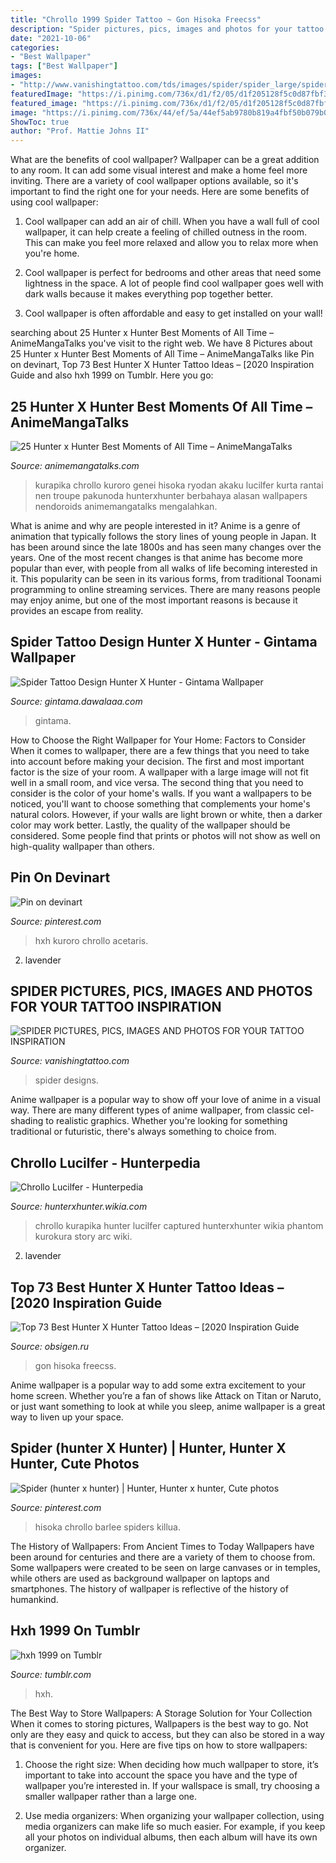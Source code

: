 ```yaml
---
title: "Chrollo 1999 Spider Tattoo ~ Gon Hisoka Freecss"
description: "Spider pictures, pics, images and photos for your tattoo inspiration"
date: "2021-10-06"
categories:
- "Best Wallpaper"
tags: ["Best Wallpaper"]
images:
- "http://www.vanishingtattoo.com/tds/images/spider/spider_large/spider_023.jpg"
featuredImage: "https://i.pinimg.com/736x/d1/f2/05/d1f205128f5c0d87fbf3be507acbfa58.jpg"
featured_image: "https://i.pinimg.com/736x/d1/f2/05/d1f205128f5c0d87fbf3be507acbfa58.jpg"
image: "https://i.pinimg.com/736x/44/ef/5a/44ef5ab9780b819a4fbf50b079b07545--spiders-hunters.jpg"
ShowToc: true
author: "Prof. Mattie Johns II"
---
```



What are the benefits of cool wallpaper?
Wallpaper can be a great addition to any room. It can add some visual interest and make a home feel more inviting. There are a variety of cool wallpaper options available, so it's important to find the right one for your needs. Here are some benefits of using cool wallpaper: 
1. Cool wallpaper can add an air of chill. When you have a wall full of cool wallpaper, it can help create a feeling of chilled outness in the room. This can make you feel more relaxed and allow you to relax more when you're home. 

2. Cool wallpaper is perfect for bedrooms and other areas that need some lightness in the space. A lot of people find cool wallpaper goes well with dark walls because it makes everything pop together better. 

3. Cool wallpaper is often affordable and easy to get installed on your wall!

	

		
searching about 25 Hunter x Hunter Best Moments of All Time – AnimeMangaTalks you've visit to the right web. We have 8 Pictures about 25 Hunter x Hunter Best Moments of All Time – AnimeMangaTalks like Pin on devinart, Top 73 Best Hunter X Hunter Tattoo Ideas – [2020 Inspiration Guide and also hxh 1999 on Tumblr. Here you go:
		
    
## 25 Hunter X Hunter Best Moments Of All Time – AnimeMangaTalks

<img loading=lazy src="https://animemangatalks.com/wp-content/uploads/2020/06/images-27.jpeg" onerror="this.onerror=null;this.src='https://tse4.mm.bing.net/th?id=OIP.7vB-ztVXb280-3FbHhXQMgHaEO&amp;pid=15.1';" alt="25 Hunter x Hunter Best Moments of All Time – AnimeMangaTalks">

_Source: animemangatalks.com_

>kurapika chrollo kuroro genei hisoka ryodan akaku lucilfer kurta rantai nen troupe pakunoda hunterxhunter berbahaya alasan wallpapers nendoroids animemangatalks mengalahkan. 

	

What is anime and why are people interested in it?
Anime is a genre of animation that typically follows the story lines of young people in Japan. It has been around since the late 1800s and has seen many changes over the years. One of the most recent changes is that anime has become more popular than ever, with people from all walks of life becoming interested in it. This popularity can be seen in its various forms, from traditional Toonami programming to online streaming services. There are many reasons people may enjoy anime, but one of the most important reasons is because it provides an escape from reality.

    
## Spider Tattoo Design Hunter X Hunter - Gintama Wallpaper

<img loading=lazy src="https://i.pinimg.com/originals/ea/18/a7/ea18a7cf616921d6d1c3ecdfb6fdbbba.jpg" onerror="this.onerror=null;this.src='https://tse4.mm.bing.net/th?id=OIP.omjTLbsJFPoq_nnmVxdkSwHaHa&amp;pid=15.1';" alt="Spider Tattoo Design Hunter X Hunter - Gintama Wallpaper">

_Source: gintama.dawalaaa.com_

>gintama. 

	

How to Choose the Right Wallpaper for Your Home: Factors to Consider
When it comes to wallpaper, there are a few things that you need to take into account before making your decision. The first and most important factor is the size of your room. A wallpaper with a large image will not fit well in a small room, and vice versa. 
The second thing that you need to consider is the color of your home's walls. If you want a wallpapers to be noticed, you'll want to choose something that complements your home's natural colors. However, if your walls are light brown or white, then a darker color may work better. 
Lastly, the quality of the wallpaper should be considered. Some people find that prints or photos will not show as well on high-quality wallpaper than others.

    
## Pin On Devinart

<img loading=lazy src="https://i.pinimg.com/736x/d1/f2/05/d1f205128f5c0d87fbf3be507acbfa58.jpg" onerror="this.onerror=null;this.src='https://tse4.mm.bing.net/th?id=OIP.5pv5gZyapZKMwQej2i461gHaMB&amp;pid=15.1';" alt="Pin on devinart">

_Source: pinterest.com_

>hxh kuroro chrollo acetaris. 

	

2. lavender 

    
## SPIDER PICTURES, PICS, IMAGES AND PHOTOS FOR YOUR TATTOO INSPIRATION

<img loading=lazy src="http://www.vanishingtattoo.com/tds/images/spider/spider_large/spider_023.jpg" onerror="this.onerror=null;this.src='https://tse4.mm.bing.net/th?id=OIP.Va98UysPNfFuhnACs_c8nwHaFj&amp;pid=15.1';" alt="SPIDER PICTURES, PICS, IMAGES AND PHOTOS FOR YOUR TATTOO INSPIRATION">

_Source: vanishingtattoo.com_

>spider designs. 

	

Anime wallpaper is a popular way to show off your love of anime in a visual way. There are many different types of anime wallpaper, from classic cel-shading to realistic graphics. Whether you're looking for something traditional or futuristic, there's always something to choice from.

    
## Chrollo Lucilfer - Hunterpedia

<img loading=lazy src="http://img4.wikia.nocookie.net/__cb20121202132513/hunterxhunter/images/c/c7/Kurapika_captured_Chrollo.jpg" onerror="this.onerror=null;this.src='https://tse2.mm.bing.net/th?id=OIP.zoYnGH_0-0v-0EVeHZ4nmQHaEK&amp;pid=15.1';" alt="Chrollo Lucilfer - Hunterpedia">

_Source: hunterxhunter.wikia.com_

>chrollo kurapika hunter lucilfer captured hunterxhunter wikia phantom kurokura story arc wiki. 

	

2. lavender 

    
## Top 73 Best Hunter X Hunter Tattoo Ideas – [2020 Inspiration Guide

<img loading=lazy src="https://nextluxury.com/wp-content/uploads/Gon-Freecss-hunter-x-hunter-tattoos-sleepygodtattoo.jpg" onerror="this.onerror=null;this.src='https://tse2.mm.bing.net/th?id=OIP.AjFZjHGhFKXSdgpenWM2nQHaJP&amp;pid=15.1';" alt="Top 73 Best Hunter X Hunter Tattoo Ideas – [2020 Inspiration Guide">

_Source: obsigen.ru_

>gon hisoka freecss. 

	

Anime wallpaper is a popular way to add some extra excitement to your home screen. Whether you’re a fan of shows like Attack on Titan or Naruto, or just want something to look at while you sleep, anime wallpaper is a great way to liven up your space.

    
## Spider (hunter X Hunter) | Hunter, Hunter X Hunter, Cute Photos

<img loading=lazy src="https://i.pinimg.com/736x/44/ef/5a/44ef5ab9780b819a4fbf50b079b07545--spiders-hunters.jpg" onerror="this.onerror=null;this.src='https://tse3.mm.bing.net/th?id=OIP.Qujwv18AvrmIMf3kMJ9neAHaLW&amp;pid=15.1';" alt="Spider (hunter x hunter) | Hunter, Hunter x hunter, Cute photos">

_Source: pinterest.com_

>hisoka chrollo barlee spiders killua. 

	

The History of Wallpapers: From Ancient Times to Today
Wallpapers have been around for centuries and there are a variety of them to choose from. Some wallpapers were created to be seen on large canvases or in temples, while others are used as background wallpaper on laptops and smartphones. The history of wallpaper is reflective of the history of humankind.

    
## Hxh 1999 On Tumblr

<img loading=lazy src="https://66.media.tumblr.com/c117521843ac5c65a5d3c5679af2d2dd/tumblr_ntoash9Y9a1u7gc1co2_r1_500.gif" onerror="this.onerror=null;this.src='https://tse2.mm.bing.net/th?id=OIP.NGG558hOYB9JhITsSVl1zwEsCo&amp;pid=15.1';" alt="hxh 1999 on Tumblr">

_Source: tumblr.com_

>hxh. 

	

The Best Way to Store Wallpapers: A Storage Solution for Your Collection
When it comes to storing pictures, Wallpapers is the best way to go. Not only are they easy and quick to access, but they can also be stored in a way that is convenient for you. Here are five tips on how to store wallpapers:
1) Choose the right size: When deciding how much wallpaper to store, it’s important to take into account the space you have and the type of wallpaper you’re interested in. If your wallspace is small, try choosing a smaller wallpaper rather than a large one.

2) Use media organizers: When organizing your wallpaper collection, using media organizers can make life so much easier. For example, if you keep all your photos on individual albums, then each album will have its own organizer.

